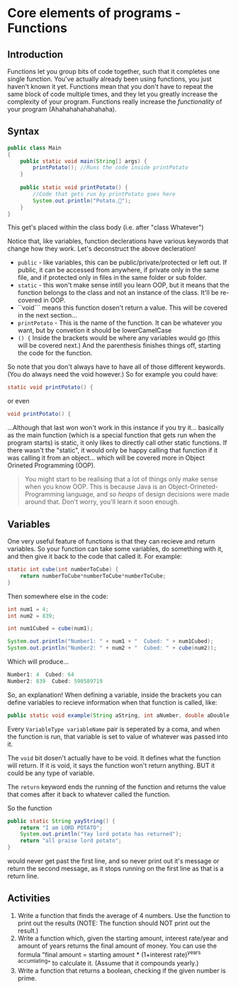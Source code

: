 # Core elements of programs - Functions

## Introduction
Functions let you group bits of code together, such that it completes one single function.
You've actually already been using functions, you just haven't known it yet.
Functions mean that you don't have to repeat the same block of code multiple times, and they let you greatly increase the complexity of your program. Functions really increase the *functionality* of your program (Ahahahahahahahaha).

## Syntax

```Java
public class Main
{
	public static void main(String[] args) {
		printPotato(); //Runs the code inside printPotato
	}
	
	public static void printPotato() {
		//Code that gets run by printPotato goes here
		System.out.println("Potato.🥔");
	}
}
```
This get's placed within the class body (i.e. after "class Whatever")

Notice that, like variables, function declerations have various keywords that change how they work. Let's deconstruct the above decleration!

* ```public``` - like variables, this can be public/private/protected or left out. If public, it can be accessed from anywhere, if private only in the same file, and if protected only in files in the same folder or sub folder.
* ```static``` - this won't make sense intill you learn OOP, but it means that the function belongs to the class and not an instance of the class. It'll be re-covered in OOP.
* ``void``` means this function dosen't return a value. This will be covered in the next section...
* ```printPotato``` - This is the name of the function. It can be whatever you want, but by convetion it should be lowerCamelCase
* ```() {``` Inside the brackets would be where any variables would go (this will be covered next.) And the parenthesis finishes things off, starting the code for the function.

So note that you don't always have to have all of those different keywords. (You do always need the void however.) So for example you could have:

```Java
static void printPotato() {
```

or even

```Java
void printPotato() {
```

...Although that last won won't work in this instance if you try it... basically as the main function (which is a special function that gets run when the program starts) is static, it only likes to directly call other static functions. If there wasn't the "static", it would only be happy calling that function if it was calling it from an object... which will be covered more in Object Orineted Programming (OOP).

> You might start to be realising that a lot of things only make sense when you know OOP. This is because Java is an Object-Orineted-Programming language, and so *heaps* of design decisions were made around that. Don't worry, you'll learn it soon enough.

## Variables

One very useful feature of functions is that they can recieve and return variables.
So your function can take some variables, do something with it, and then give it back to the code that called it.
For example:

```Java
static int cube(int numberToCube) {
	return numberToCube*numberToCube*numberToCube;
}
```

Then somewhere else in the code:
```Java
int num1 = 4;
int num2 = 839;

int num1Cubed = cube(num1);

System.out.println("Number1: " + num1 + "  Cubed: " + num1Cubed);
System.out.println("Number2: " + num2 + "  Cubed: " + cube(num2));
```

Which will produce...
```Java
Number1: 4  Cubed: 64
Number2: 839  Cubed: 590589719
```

So, an explanation!
When defining a variable, inside the brackets you can define variables to recieve information when that function is called, like:
```Java
public static void example(String aString, int aNumber, double aDouble, boolean aBoolean) {
```

Every ```VariableType variableName``` pair is seperated by a coma, and when the function is run, that variable is set to value of whatever was passed into it.

The ```void``` bit dosen't actually have to be void. It defines what the function will return. If it is void, it says the function won't return anything. BUT it could be any type of variable.

The ```return``` keyword ends the running of the function and returns the value that comes after it back to whatever called the function.

So the function
```Java
public static String yayString() {
	return "I am LORD POTATO";
	System.out.println("Yay lord potato has returned");
	return "all praise lord potato";
}
```
would never get past the first line, and so never print out it's message or return the second message, as it stops running on the first line as that is a return line.

## Activities
1. Write a function that finds the average of 4 numbers. Use the function to print out the results (NOTE: The function should NOT print out the result.)
2. Write a function which, given the starting amount, interest rate/year and amount of years returns the final amount of money. You can use the formula "final amount = starting amount * (1+interest rate)<sup>years accumlating</sup>" to calculate it. (Assume that it compounds yearly.)
3. Write a function that returns a boolean, checking if the given number is prime.